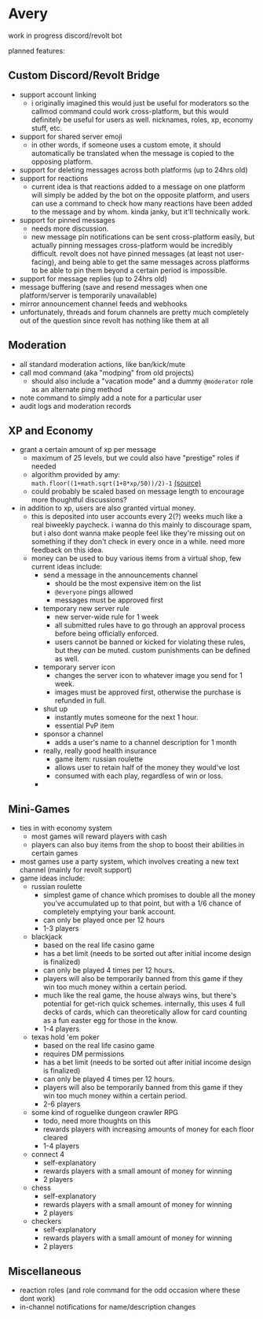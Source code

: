 # Avery
work in progress discord/revolt bot

planned features:

## Custom Discord/Revolt Bridge
- support account linking
    - i originally imagined this would just be useful for moderators so the callmod command could work cross-platform, but this would definitely be useful for users as well. nicknames, roles, xp, economy stuff, etc.
- support for shared server emoji
    - in other words, if someone uses a custom emote, it should automatically be translated when the message is copied to the opposing platform.
- support for deleting messages across both platforms (up to 24hrs old)
- support for reactions
    - current idea is that reactions added to a message on one platform will simply be added by the bot on the opposite platform, and users can use a command to check how many reactions have been added to the message and by whom. kinda janky, but it'll technically work.
- support for pinned messages
    - needs more discussion.
    - new message pin notifications can be sent cross-platform easily, but actually pinning messages cross-platform would be incredibly difficult. revolt does not have pinned messages (at least not user-facing), and being able to get the same messages across platforms to be able to pin them beyond a certain period is impossible.
- support for message replies (up to 24hrs old)
- message buffering (save and resend messages when one platform/server is temporarily unavailable)
- mirror announcement channel feeds and webhooks
- unfortunately, threads and forum channels are pretty much completely out of the question since revolt has nothing like them at all

## Moderation
- all standard moderation actions, like ban/kick/mute
- call mod command (aka "modping" from old projects)
    - should also include a "vacation mode" and a dummy `@moderator` role as an alternate ping method
- note command to simply add a note for a particular user
- audit logs and moderation records

## XP and Economy
- grant a certain amount of xp per message
    - maximum of 25 levels, but we could also have "prestige" roles if needed
    - algorithm provided by amy: `math.floor((1+math.sqrt(1+8*xp/50))/2)-1` [(source)](https://discord.com/channels/803584639541313577/1182191622222516244/1220142236906291220)
    - could probably be scaled based on message length to encourage more thoughtful discussions?
- in addition to xp, users are also granted virtual money.
    - this is deposited into user accounts every 2(?) weeks much like a real biweekly paycheck. i wanna do this mainly to discourage spam, but i also dont wanna make people feel like they're missing out on something if they don't check in every once in a while. need more feedback on this idea.
    - money can be used to buy various items from a virtual shop, few current ideas include:
        - send a message in the announcements channel
            - should be the most expensive item on the list
            - `@everyone` pings allowed
            - messages must be approved first
        - temporary new server rule
            - new server-wide rule for 1 week
            - all submitted rules have to go through an approval process before being officially enforced.
            - users cannot be banned or kicked for violating these rules, but they *can* be muted. custom punishments can be defined as well.
        - temporary server icon
            - changes the server icon to whatever image you send for 1 week.
            - images must be approved first, otherwise the purchase is refunded in full.
        - shut up
            - instantly mutes someone for the next 1 hour.
            - essential PvP item
        - sponsor a channel
            - adds a user's name to a channel description for 1 month
        - really, really good health insurance
            - game item: russian roulette
            - allows user to retain half of the money they would've lost
            - consumed with each play, regardless of win or loss.
        - 

## Mini-Games
- ties in with economy system
    - most games will reward players with cash
    - players can also buy items from the shop to boost their abilities in certain games
- most games use a party system, which involves creating a new text channel (mainly for revolt support)
- game ideas include:
    - russian roulette
        - simplest game of chance which promises to double all the money you've accumulated up to that point, but with a 1/6 chance of completely emptying your bank account.
        - can only be played once per 12 hours
        - 1-3 players
    - blackjack
        - based on the real life casino game
        - has a bet limit (needs to be sorted out after initial income design is finalized)
        - can only be played 4 times per 12 hours.
        - players will also be temporarily banned from this game if they win too much money within a certain period.
        - much like the real game, the house always wins, but there's potential for get-rich quick schemes. internally, this uses 4 full decks of cards, which can theoretically allow for card counting as a fun easter egg for those in the know.
        - 1-4 players
    - texas hold 'em poker
        - based on the real life casino game
        - requires DM permissions
        - has a bet limit (needs to be sorted out after initial income design is finalized)
        - can only be played 4 times per 12 hours.
        - players will also be temporarily banned from this game if they win too much money within a certain period.
        - 2-6 players
    - some kind of roguelike dungeon crawler RPG
        - todo, need more thoughts on this
        - rewards players with increasing amounts of money for each floor cleared
        - 1-4 players
    - connect 4
        - self-explanatory
        - rewards players with a small amount of money for winning
        - 2 players
    - chess
        - self-explanatory
        - rewards players with a small amount of money for winning
        - 2 players
    - checkers
        - self-explanatory
        - rewards players with a small amount of money for winning
        - 2 players

## Miscellaneous
- reaction roles (and role command for the odd occasion where these dont work)
- in-channel notifications for name/description changes